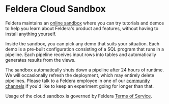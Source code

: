 # Feldera Cloud Sandbox

Feldera maintains an [online sandbox](https://try.feldera.com) where you can try tutorials and
demos to help you learn about Feldera's product and features, without
having to install anything yourself.

Inside the sandbox, you can pick any demo that suits your situation.
Each demo is a pre-built configuration consisting of a SQL program
that runs in a pipeline.  Each pipeline receives input rows into
tables and automatically generates results from the views.

The sandbox automatically shuts down a pipeline after 24 hours of
runtime.  We will occasionally refresh the deployment, which may
entirely delete pipelines.  Please talk to a Feldera employee in one
of our [community channels](https://www.feldera.com/community) if
you'd like to keep an experiment going for longer than that.

Usage of the cloud sandbox is governed by Feldera [Terms of
Service](https://www.feldera.com/terms).
